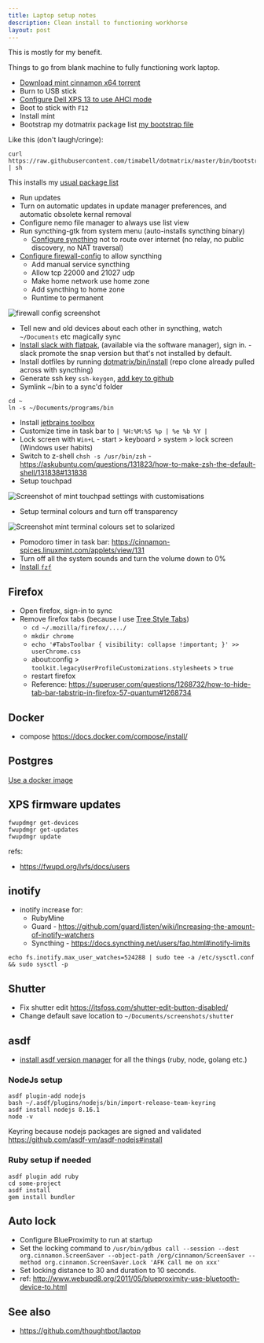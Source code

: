 ```yaml
---
title: Laptop setup notes
description: Clean install to functioning workhorse
layout: post
---
```


This is mostly for my benefit.

Things to go from blank machine to fully functioning work laptop.

* [Download mint cinnamon x64 torrent](https://linuxmint.com/download.php)
* Burn to USB stick
* [Configure Dell XPS 13 to use AHCI mode](https://askubuntu.com/questions/696413/ubuntu-installer-cant-find-any-disk-on-dell-xps-13-9350/696414#696414)
* Boot to stick with `F12`
* Install mint
* Bootstrap my dotmatrix package list [my bootstrap file](https://github.com/timabell/dotmatrix/blob/master/bin/bootstrap.sh)

Like this (don't laugh/cringe):

    curl https://raw.githubusercontent.com/timabell/dotmatrix/master/bin/bootstrap.sh | sh

This installs my [usual package list](https://github.com/timabell/dotmatrix/blob/master/bin/packages.txt)


* Run updates
* Turn on automatic updates in update manager preferences, and automatic obsolete kernal removal
* Configure nemo file manager to always use list view
* Run syncthing-gtk from system menu (auto-installs syncthing binary)
  * [Configure syncthing](http://localhost:8080/) not to route over internet
    (no relay, no public discovery, no NAT traversal)
* [Configure firewall-config](https://firewalld.org/documentation/utilities/firewall-config.html)
  to allow syncthing
  * Add manual service syncthing
  * Allow tcp 22000 and 21027 udp
  * Make home network use home zone
  * Add syncthing to home zone
  * Runtime to permanent

![firewall config screenshot](/assets/firewall-config-syncthing.png)

* Tell new and old devices about each other in syncthing, watch `~/Documents` etc magically sync
* [Install slack with
  flatpak](https://flathub.org/apps/details/com.slack.Slack), (available via
the software manager), sign in. - slack promote the snap version but that's not
installed by default.
* Install dotfiles by running [dotmatrix/bin/install](https://github.com/timabell/dotmatrix/blob/master/bin/install) (repo clone already pulled across with syncthing)
* Generate ssh key `ssh-keygen`, [add key to github](https://github.com/settings/keys)
* Symlink ~/bin to a sync'd folder

```
cd ~
ln -s ~/Documents/programs/bin
```

* Install [jetbrains toolbox](https://www.jetbrains.com/toolbox/app/)
* Customize time in task bar to `| %H:%M:%S %p | %e %b %Y |`
* Lock screen with `Win+L` - start > keyboard > system > lock screen (Windows user habits)
* Switch to z-shell `chsh -s /usr/bin/zsh` - <https://askubuntu.com/questions/131823/how-to-make-zsh-the-default-shell/131838#131838>
* Setup touchpad

![Screenshot of mint touchpad settings with customisations](/assets/mouse-and-touchpad.png)

* Setup terminal colours and turn off transparency

![Screenshot mint terminal colours set to solarized](/assets/terminal-colours.png)

* Pomodoro timer in task bar: <https://cinnamon-spices.linuxmint.com/applets/view/131>
* Turn off all the system sounds and turn the volume down to 0%
* [Install `fzf`](https://github.com/timabell/dotmatrix/blob/master/bin/install-fzf.sh)

## Firefox

* Open firefox, sign-in to sync
* Remove firefox tabs (because I use [Tree Style Tabs](https://addons.mozilla.org/en-US/firefox/addon/tree-style-tab/))
  * `cd ~/.mozilla/firefox/..../`
  * `mkdir chrome`
  * `echo '#TabsToolbar { visibility: collapse !important; }' >> userChrome.css`
  * about:config > `toolkit.legacyUserProfileCustomizations.stylesheets` > `true`
  * restart firefox
  * Reference: <https://superuser.com/questions/1268732/how-to-hide-tab-bar-tabstrip-in-firefox-57-quantum#1268734>

## Docker

* compose <https://docs.docker.com/compose/install/>

## Postgres

[Use a docker image](https://hackernoon.com/dont-install-postgres-docker-pull-postgres-bee20e200198)

## XPS firmware updates

```
fwupdmgr get-devices
fwupdmgr get-updates
fwupdmgr update
```

refs:

* <https://fwupd.org/lvfs/docs/users>

## inotify

* inotify increase for:
  * RubyMine
  * Guard - <https://github.com/guard/listen/wiki/Increasing-the-amount-of-inotify-watchers>
  * Syncthing - <https://docs.syncthing.net/users/faq.html#inotify-limits>

```
echo fs.inotify.max_user_watches=524288 | sudo tee -a /etc/sysctl.conf && sudo sysctl -p
```

## Shutter

* Fix shutter edit <https://itsfoss.com/shutter-edit-button-disabled/>
* Change default save location to `~/Documents/screenshots/shutter`

## asdf

* [install asdf version manager](https://asdf-vm.com/#/core-manage-asdf-vm?id=install-asdf-vm) for all the things (ruby, node, golang etc.)

### NodeJs setup

	asdf plugin-add nodejs
	bash ~/.asdf/plugins/nodejs/bin/import-release-team-keyring
	asdf install nodejs 8.16.1
	node -v

Keyring because nodejs packages are signed and validated
<https://github.com/asdf-vm/asdf-nodejs#install>

### Ruby setup if needed

	asdf plugin add ruby
	cd some-project
	asdf install
	gem install bundler

## Auto lock

* Configure BlueProximity to run at startup
* Set the locking command to `/usr/bin/gdbus call --session --dest org.cinnamon.ScreenSaver --object-path /org/cinnamon/ScreenSaver --method org.cinnamon.ScreenSaver.Lock 'AFK call me on xxx'`
* Set locking distance to 30 and duration to 10 seconds.
* ref: <http://www.webupd8.org/2011/05/blueproximity-use-bluetooth-device-to.html>

## See also

* <https://github.com/thoughtbot/laptop>
